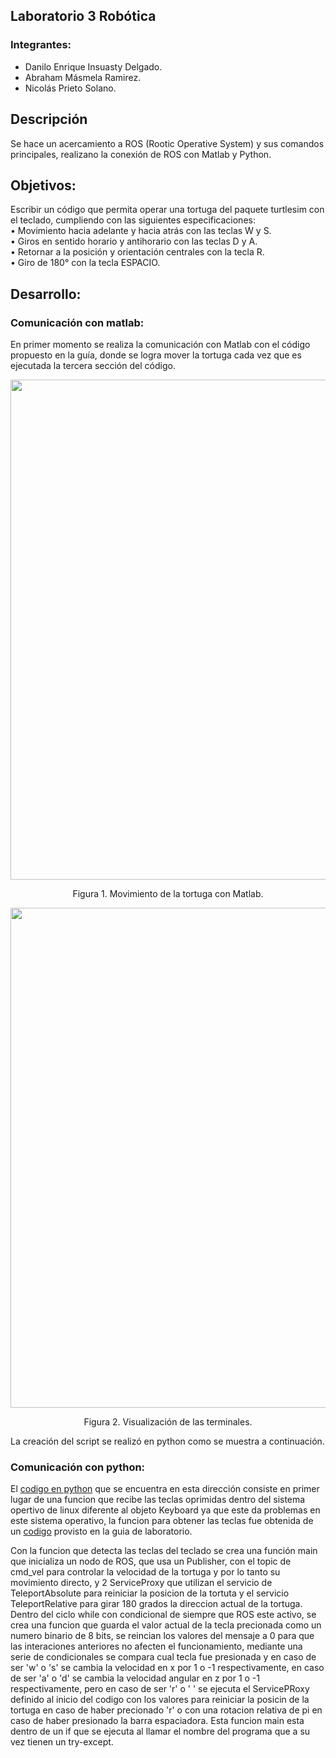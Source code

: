 ## Laboratorio 3 Robótica
### Integrantes: 
- Danilo Enrique Insuasty Delgado.
- Abraham Másmela Ramirez.
- Nicolás Prieto Solano.
## Descripción
Se hace un acercamiento a ROS  (Rootic Operative System) y sus comandos principales, realizano la conexión de ROS con Matlab y Python.
## Objetivos:
Escribir un código que permita operar una tortuga del paquete turtlesim con el teclado, cumpliendo con las siguientes especificaciones: <br>
• Movimiento hacia adelante y hacia atrás con las teclas W y S. <br>
• Giros en sentido horario y antihorario con las teclas D y A. <br>
• Retornar a la posición y orientación centrales con la tecla R. <br>
• Giro de 180° con la tecla ESPACIO. <br>
## Desarrollo:
### Comunicación con matlab:
En primer momento se realiza la comunicación con Matlab con el código propuesto en la guía, donde se logra mover la tortuga cada vez que es ejecutada la tercera sección del código.

<div>
  <p style = 'text-align:center;' align="center">
    <img src="https://github.com/DaniloI152/RoboticaLab3_Abraham_Danilo_Nicolas_2023/blob/main/Imagenes/Turtle.png" width="800px">
  </p>
  <p style = 'text-align:center;' align="center">
    Figura 1. Movimiento de la tortuga con Matlab.
  </p>
</div>
<div>
  <p style = 'text-align:center;' align="center">
    <img src="https://github.com/DaniloI152/RoboticaLab3_Abraham_Danilo_Nicolas_2023/blob/main/Imagenes/Códigos.png" width="800px">
  </p>
  <p style = 'text-align:center;' align="center">
    Figura 2. Visualización de las terminales.
  </p>
</div>
La creación del script se realizó en python como se muestra a continuación.<br>

### Comunicación con python:
<p>El <a href='/myTeleopKey.py'>codigo en python</a> que se encuentra en  esta dirección consiste en primer lugar de una funcion que recibe las teclas oprimidas dentro del sistema opertivo de linux diferente al objeto Keyboard ya que este da problemas en este sistema operativo, la funcion para obtener las teclas fue obtenida de un <a href='http://python4fun.blogspot.com/2008/06/get-key-press-in-python.html'>codigo</a> provisto en la guia de laboratorio.</p>
<p>Con la funcion que detecta las teclas del teclado se crea una función main que inicializa un nodo de ROS, que usa un Publisher, con el topic de cmd_vel para controlar la velocidad de la tortuga y por lo tanto su movimiento directo, y 2 ServiceProxy que utilizan el servicio de TeleportAbsolute para reiniciar la posicion de la tortuta y el servicio TeleportRelative para girar 180 grados la direccion actual de la tortuga. Dentro del ciclo while con condicional de siempre que ROS este activo, se crea una funcion que guarda el valor actual de la tecla precionada como un numero binario de 8 bits, se reincian los valores del mensaje a 0 para que las interaciones anteriores no afecten el funcionamiento, mediante una serie de condicionales se compara cual tecla fue presionada y en caso de ser 'w' o 's' se cambia la velocidad en x por 1 o -1 respectivamente, en caso de ser 'a' o 'd' se cambia la velocidad angular en z por 1 o -1 respectivamente, pero en caso de ser 'r' o ' ' se ejecuta el ServicePRoxy definido al inicio del codigo con los valores para reiniciar la posicin de la tortuga en caso de haber precionado 'r' o con una rotacion relativa de pi en caso de haber presionado la barra espaciadora. Esta funcion main esta dentro de un if que se ejecuta al llamar el nombre del programa que a su vez tienen un try-except.  </p>
